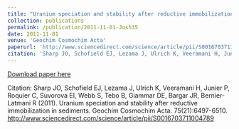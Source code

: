 ```yaml
---
title: "Uranium speciation and stability after reductive immobilization in sediments"
collection: publications
permalink: /publication/2011-11-01-Josh35
date: 2011-11-01
venue: 'Geochim Cosmochim Acta'
paperurl: 'http://www.sciencedirect.com/science/article/pii/S0016703711004789'
citation: 'Sharp JO, Schofield EJ, Lezama J, Ulrich K, Veeramani H, Junier P, Roquier C, Suvorova EI, Webb S, Tebo B, Giammar DE, Bargar JR, Bernier-Latmani R (2011). Uranium speciation and stability after reductive immobilization in sediments. Geochim Cosmochim Acta. 75(21):6497-6510. http://www.sciencedirect.com/science/article/pii/S0016703711004789'
---
```


<a href='http://www.sciencedirect.com/science/article/pii/S0016703711004789'>Download paper here</a>

Citation: Sharp JO, Schofield EJ, Lezama J, Ulrich K, Veeramani H, Junier P, Roquier C, Suvorova EI, Webb S, Tebo B, Giammar DE, Bargar JR, Bernier-Latmani R (2011). Uranium speciation and stability after reductive immobilization in sediments. Geochim Cosmochim Acta. 75(21):6497-6510. http://www.sciencedirect.com/science/article/pii/S0016703711004789